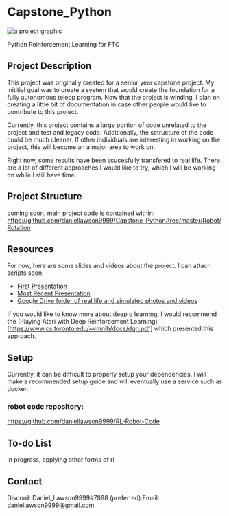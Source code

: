 # Capstone_Python
![a project graphic](https://res.cloudinary.com/dpanlycrj/image/upload/v1556238157/Copy_of_visual_rf4hqc.png)

Python Reinforcement Learning for FTC

## Project Description

This project was originally created for a senior year capstone project. My inititial goal was to create a system that would create the foundation for a fully autonomous teleop program. Now that the project is winding, I plan on creating a little bit of documentation in case other people would like to contribute to this project. 

Currently, this project contains a large portion of code unrelated to the project and test and legacy code. Additionally, the sctructure of the code could be much cleaner. If other individuals are interesting in working on the project, this will become an a major area to work on. 

Right now, some results have been scucesfully transfered to real life. There are a lot of different approaches I would like to try, which I will be working on while I still have time. 


## Project Structure 
coming soon, main project code is contained within: https://github.com/daniellawson9999/Capstone_Python/tree/master/Robot/Rotation

## Resources

For now, here are some slides and videos about the project. I can attach scripts soon:

* [First Presentation](https://drive.google.com/open?id=1XcURH9AAJknkbxcPnv8Txodlpo6b9Jzu)
* [Most Recent Presentation](https://drive.google.com/open?id=1J4Uh5nRSOMGiJ5obVCKwYNi3b4-Cobms)
* [Google Drive folder of real life and simulated photos and videos](https://drive.google.com/open?id=1ko3aLJ-0wM7GeuNC-15_1sUnDqcl2LVh)

If you would like to know more about deep q learning, I would recommend the (Playing Atari with Deep Reinforcement Learning)[https://www.cs.toronto.edu/~vmnih/docs/dqn.pdf] which presented this approach. 
## Setup
Currently, it can be difficult to properly setup your dependencies. I will make a recommended setup guide and will eventually use a service such as docker. 

### robot code repository:
https://github.com/daniellawson9999/RL-Robot-Code


## To-do List
in progress, applying other forms of rl

## Contact 
Discord: Daniel_Lawson9999#7898 (preferred)
Email: daniellawson9999@gmail.com
